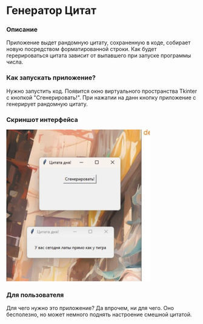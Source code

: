 # Генератор Цитат

### Описание
Приложение выдет рандомную цитату, сохраненную в коде, собирает новую посредством форматированной строки. Как будет герерироваться цитата зависит от выпавшего при запуске программы числа. 

### Как запускать приложение? 
Нужно запустить код. Появится окно виртуального пространства Tkinter с кнопкой "Сгенерировать!". При нажатии на данн кнопку приложение с генерирует рандомную цитату. 

### Скриншот интерфейса
<img SRC = IMG_20250627_012203.jpg>

### Для пользователя
Для чего нужно это приложение? Да впрочем, ни для чего. Оно бесполезно, но может немного поднять настроение смешной цитатой. 
